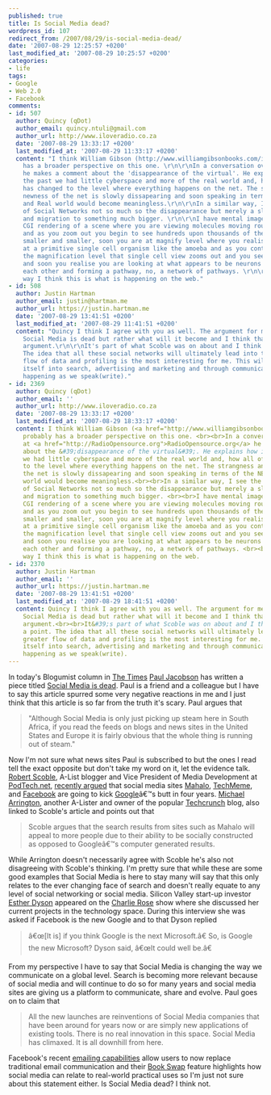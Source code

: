 ```yaml
---
published: true
title: Is Social Media dead?
wordpress_id: 107
redirect_from: /2007/08/29/is-social-media-dead/
date: '2007-08-29 12:25:57 +0200'
last_modified_at: '2007-08-29 10:25:57 +0200'
categories:
- life
tags:
- Google
- Web 2.0
- Facebook
comments:
- id: 507
  author: Quincy (qDot)
  author_email: quincy.ntuli@gmail.com
  author_url: http://www.iloveradio.co.za
  date: '2007-08-29 13:33:17 +0200'
  last_modified_at: '2007-08-29 11:33:17 +0200'
  content: "I think William Gibson (http://www.williamgibsonbooks.com/index.asp) probably
    has a broader perspective on this one. \r\n\r\nIn a conversation over at RadioOpensource.org
    he makes a comment about the 'disappearance of the virtual'. He explains how in
    the past we had little cyberspace and more of the real world and, how all of that
    has changed to the level where everything happens on the net. The strangness and
    newness of the net is slowly dissapearing and soon speaking in terms of the NET
    and Real world would become meaningless.\r\n\r\nIn a similar way, I see the disappearance
    of Social Networks not so much so the disappearance but merely a slow assimilation
    and migration to something much bigger. \r\n\r\nI have mental images of this magnificent
    CGI rendering of a scene where you are viewing molecules moving round and round
    and as you zoom out you begin to see hundreds upon thousands of them as they get
    smaller and smaller, soon you are at magnify level where you realise you are looking
    at a primitive single cell organism like the amoeba and as you continue reducing
    the magnification level that single cell view zooms out and you see other cells
    and soon you realise you are looking at what appears to be neurons connected to
    each other and forming a pathway, no, a network of pathways. \r\n\r\nIn a similar
    way I think this is what is happening on the web."
- id: 508
  author: Justin Hartman
  author_email: justin@hartman.me
  author_url: https://justin.hartman.me
  date: '2007-08-29 13:41:51 +0200'
  last_modified_at: '2007-08-29 11:41:51 +0200'
  content: "Quincy I think I agree with you as well. The argument for me is not if
    Social Media is dead but rather what will it become and I think that would a good
    argument.\r\n\r\nIt's part of what Scoble was on about and I think he has a point.
    The idea that all these social networks will ultimately lead into the greater
    flow of data and profiling is the most interesting for me. This will propagate
    itself into search, advertising and marketing and through communication and it's
    happening as we speak(write)."
- id: 2369
  author: Quincy (qDot)
  author_email: ''
  author_url: http://www.iloveradio.co.za
  date: '2007-08-29 13:33:17 +0200'
  last_modified_at: '2007-08-29 18:33:17 +0200'
  content: I think William Gibson (<a href="http://www.williamgibsonbooks.com/index.asp">http://www.williamgibsonbooks.com/index.asp</a>)
    probably has a broader perspective on this one. <br><br>In a conversation over
    at <a href="http://RadioOpensource.org">RadioOpensource.org</a> he makes a comment
    about the &#39;disappearance of the virtual&#39;. He explains how in the past
    we had little cyberspace and more of the real world and, how all of that has changed
    to the level where everything happens on the net. The strangness and newness of
    the net is slowly dissapearing and soon speaking in terms of the NET and Real
    world would become meaningless.<br><br>In a similar way, I see the disappearance
    of Social Networks not so much so the disappearance but merely a slow assimilation
    and migration to something much bigger. <br><br>I have mental images of this magnificent
    CGI rendering of a scene where you are viewing molecules moving round and round
    and as you zoom out you begin to see hundreds upon thousands of them as they get
    smaller and smaller, soon you are at magnify level where you realise you are looking
    at a primitive single cell organism like the amoeba and as you continue reducing
    the magnification level that single cell view zooms out and you see other cells
    and soon you realise you are looking at what appears to be neurons connected to
    each other and forming a pathway, no, a network of pathways. <br><br>In a similar
    way I think this is what is happening on the web.
- id: 2370
  author: Justin Hartman
  author_email: ''
  author_url: https://justin.hartman.me
  date: '2007-08-29 13:41:51 +0200'
  last_modified_at: '2007-08-29 18:41:51 +0200'
  content: Quincy I think I agree with you as well. The argument for me is not if
    Social Media is dead but rather what will it become and I think that would a good
    argument.<br><br>It&#39;s part of what Scoble was on about and I think he has
    a point. The idea that all these social networks will ultimately lead into the
    greater flow of data and profiling is the most interesting for me. This will propagate
    itself into search, advertising and marketing and through communication and it&#39;s
    happening as we speak(write).
---
```

In today's Blogumist column in <a href="http://www.thetimes.co.za">The Times</a> <a href="http://www.chilibean.co.za/">Paul Jacobson</a> has written a piece titled <a href="http://blogs.thetimes.co.za/blogumists/2007/08/29/social-media-is-dead/">Social Media is dead</a>. Paul is a friend and a colleague but I have to say this article spurred some very negative reactions in me and I just think that this article is so far from the truth it's scary.
Paul argues that 
<blockquote>"Although Social Media is only just picking up steam here in South Africa, if you read the feeds on blogs and news sites in the United States and Europe it is fairly obvious that the whole thing is running out of steam."
</blockquote>
Now I'm not sure what news sites Paul is subscribed to but the ones I read tell the exact opposite but don't take my word on it, let the evidence talk.
<a href="http://scobleizer.com/">Robert Scoble</a>, A-List blogger and Vice President of Media Development at <a href="http://podtech.net">PodTech.net</a>, <a href="http://scobleizer.com/2007/08/26/why-mahalo-techmeme-and-facebook-are-going-to-kick-googles-butt-in-four-years/">recently argued</a> that social media sites <a href="http://mahalo.com/">Mahalo</a>, <a href="http://techmeme.com/">TechMeme</a>, and <a href="http://facebook.com">Facebook</a> are going to kick <a href="http://www.google.com">Google</a>&acirc;&euro;&trade;s butt in four years.
<a href="http://www.techcrunch.com/about-michael-arrington/">Michael Arrington</a>, another A-Lister and owner of the popular <a href="http://www.techcrunch.com">Techcrunch</a> blog, also linked to Scoble's article and points out that 
<blockquote>Scoble argues that the search results from sites such as Mahalo will appeal to more people due to their ability to be socially constructed as opposed to Google&acirc;&euro;&trade;s computer generated results.
</blockquote>
While Arrington doesn't necessarily agree with Scoble he's also not disagreeing with Scoble's thinking.
I'm pretty sure that while these are some good examples that Social Media is here to stay many will say that this only relates to the ever changing face of search and doesn't really equate to any level of social networking or social media.
Silicon Valley start-up investor <a href="http://www.edventure.com/">Esther Dyson</a> appeared on the <a href="http://www.charlierose.com/guests/esther-dyson">Charlie Rose</a> show where she discussed her current projects in the technology space. During this interview she was asked if Facebook is the new Google and to that Dyson replied
<blockquote>&acirc;&euro;&oelig;[It is] if you think Google is the next Microsoft.&acirc;&euro; So, is Google the new Microsoft? Dyson said, &acirc;&euro;&oelig;It could well be.&acirc;&euro;
</blockquote>
From my perspective I have to say that Social Media is changing the way we communicate on a global level. Search is becoming more relevant because of social media and will continue to do so for many years and social media sites are giving us a platform to communicate, share and evolve. 
Paul goes on to claim that
<blockquote>All the new launches are reinventions of Social Media companies that have been around for years now or are simply new applications of existing tools. There is no real innovation in this space. Social Media has climaxed. It is all downhill from here.
</blockquote>
Facebook's recent <a href="http://www.techcrunch.com/2007/08/20/facebook-opens-email-up-a-little-i-want-more/">emailing capabilities</a> allow users to now replace traditional email communication and their <a href="http://www.techcrunch.com/2007/08/23/facebook-integrates-book-swap-feature-into-marketplace/">Book Swap</a> feature highlights how social media can relate to real-world practical uses so I'm just not sure about this statement either.
Is Social Media dead? I think not.
